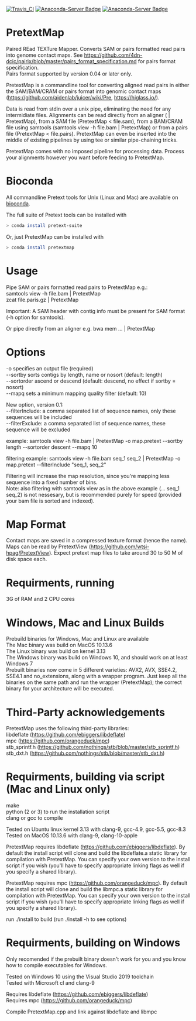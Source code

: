 [![Travis_CI](https://travis-ci.org/wtsi-hpag/PretextMap.svg?branch=master)](https://travis-ci.org/github/wtsi-hpag/PretextMap)
[![Anaconda-Server Badge](https://anaconda.org/bioconda/pretext-suite/badges/installer/conda.svg)](https://conda.anaconda.org/bioconda)
[![Anaconda-Server Badge](https://anaconda.org/bioconda/pretextmap/badges/downloads.svg)](https://anaconda.org/bioconda/pretextmap)
# PretextMap
Paired REad TEXTure Mapper. Converts SAM or pairs formatted read pairs into genome contact maps. See https://github.com/4dn-dcic/pairix/blob/master/pairs_format_specification.md for pairs format specification.<br/>
Pairs format supported by version 0.04 or later only.

PretextMap is a commandline tool for converting aligned read pairs in either the SAM/BAM/CRAM or pairs format into genomic contact maps (https://github.com/aidenlab/juicer/wiki/Pre, https://higlass.io/).

Data is read from stdin over a unix pipe, eliminating the need for any intermidiate files. Alignments can be read directly from an aligner (<aligner> | PretextMap), from a SAM file (PretextMap < file.sam), from a BAM/CRAM file using samtools (samtools view -h file.bam | PretextMap) or from a pairs file (PretextMap < file.pairs). PretextMap can even be inserted into the middle of existing pipelines by using tee or similar pipe-chaining tricks.

PretextMap comes with no imposed pipeline for processing data. Process your alignments however you want before feeding to PretextMap.

# Bioconda
All commandline Pretext tools for Unix (Linux and Mac) are available on [bioconda](https://bioconda.github.io/).<br/>

The full suite of Pretext tools can be installed with
```sh
> conda install pretext-suite
```
Or, just PretextMap can be installed with
```sh
> conda install pretextmap
```

# Usage
Pipe SAM or pairs formatted read pairs to PretextMap e.g.:<br/>
samtools view -h file.bam | PretextMap<br/>
zcat file.paris.gz | PretextMap<br/>

Important: A SAM header with contig info must be present for SAM format (-h option for samtools).<br/>

Or pipe directly from an aligner e.g. bwa mem ... | PretextMap<br/>

# Options
-o specifies an output file (required)<br/>
--sortby sorts contigs by length, name or nosort (default: length)<br/>
--sortorder ascend or descend (default: descend, no effect if sortby = nosort)<br/>
--mapq sets a minimum mapping quality filter (default: 10)<br/>

New option, version 0.1:<br/>
--filterInclude: a comma separated list of sequence names, only these sequences will be included<br/>
--filterExclude: a comma separated list of sequence names, these sequence will be excluded<br/>

example: samtools view -h file.bam | PretextMap -o map.pretext --sortby length --sortorder descent --mapq 10<br/>

filtering example: samtools view -h file.bam seq_1 seq_2 | PretextMap -o map.pretext --filterInclude "seq_1, seq_2"<br/>

Filtering will increase the map resolution, since you're mapping less sequence into a fixed number of bins.<br/>
Note: also filtering with samtools view as in the above example (... seq_1 seq_2) is not nessesary, but is recommended purely for speed (provided your bam file is sorted and indexed).

# Map Format
Contact maps are saved in a compressed texture format (hence the name). Maps can be read by PretextView (https://github.com/wtsi-hpag/PretextView). Expect pretext map files to take around 30 to 50 M of disk space each.

# Requirments, running
3G of RAM and 2 CPU cores

# Windows, Mac and Linux Builds
Prebuild binaries for Windows, Mac and Linux are available<br/>
The Mac binary was build on MacOS 10.13.6<br/>
The Linux binary was build on kernel 3.13<br/>
The Windows binary was build on Windows 10, and should work on at least Windows 7<br/>
Prebuilt binaries now come in 5 different varieties: AVX2, AVX, SSE4.2, SSE4.1 and no_extensions, along with a wrapper program. Just keep all the binaries on the same path and run the wrapper (PretextMap); the correct binary for your architecture will be executed.

# Third-Party acknowledgements
PretextMap uses the following third-party libraries:<br/>
    libdeflate (https://github.com/ebiggers/libdeflate)<br/>
    mpc (https://github.com/orangeduck/mpc)<br/>
    stb_sprintf.h (https://github.com/nothings/stb/blob/master/stb_sprintf.h)<br/>
    stb_dxt.h (https://github.com/nothings/stb/blob/master/stb_dxt.h)

# Requirments, building via script (Mac and Linux only)
make<br/>
python (2 or 3) to run the installation script<br/>
clang or gcc to compile<br/>

Tested on Ubuntu linux kernel 3.13 with clang-9, gcc-4.9, gcc-5.5, gcc-8.3<br/>
Tested on MacOS 10.13.6 with clang-9, clang-10-apple<br/>

PretextMap requires libdeflate (https://github.com/ebiggers/libdeflate). By default the install script will clone and build the libdeflate.a static library for compilation with PretextMap. You can specify your own version to the install script if you wish (you'll have to specify appropriate linking flags as well if you specify a shared library).  

PretextMap requires mpc (https://github.com/orangeduck/mpc). By default the install script will clone and build the libmpc.a static library for compilation with PretextMap. You can specify your own version to the install script if you wish (you'll have to specify appropriate linking flags as well if you specify a shared library).

run ./install to build (run ./install -h to see options)

# Requirments, building on Windows
Only recomended if the prebuilt binary doesn't work for you and you know how to compile executables for Windows.<br/>

Tested on Windows 10 using the Visual Studio 2019 toolchain<br/>
Tested with Microsoft cl and clang-9<br/>

Requires libdeflate (https://github.com/ebiggers/libdeflate)<br/>
Requires mpc (https://github.com/orangeduck/mpc)<br/>

Compile PretextMap.cpp and link against libdeflate and libmpc<br/>
